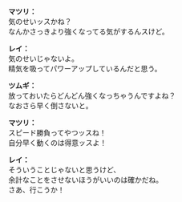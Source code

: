 # 

  
**マツリ：**  
気のせいッスかね？  
なんかさっきより強くなってる気がするんスけど。  
  
**レイ：**  
気のせいじゃないよ。  
精気を吸ってパワーアップしているんだと思う。  
  
**ツムギ：**  
放っておいたらどんどん強くなっちゃうんですよね？  
なおさら早く倒さないと。  
  
**マツリ：**  
スピード勝負ってやつッスね！  
自分早く動くのは得意ッスよ！  
  
**レイ：**  
そういうことじゃないと思うけど、  
余計なことをさせないほうがいいのは確かだね。  
さあ、行こうか！  
